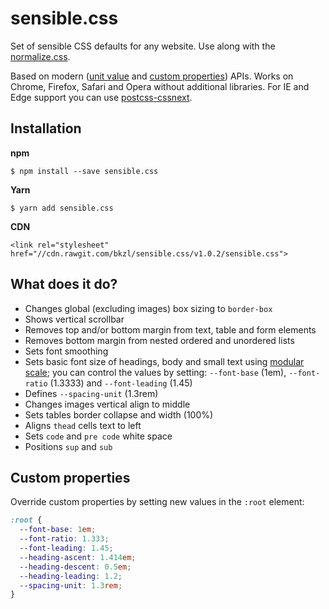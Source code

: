 # sensible.css

Set of sensible CSS defaults for any website. Use along with the [normalize.css](https://necolas.github.io/normalize.css/).

Based on modern ([unit value](http://caniuse.com/#feat=calc) and [custom properties](http://caniuse.com/#feat=css-variables)) APIs. Works on Chrome, Firefox, Safari and Opera without additional libraries. For IE and Edge support you can use [postcss-cssnext](http://cssnext.io).

## Installation

**npm**

`$ npm install --save sensible.css`

**Yarn**

`$ yarn add sensible.css`

**CDN**

`<link rel="stylesheet" href="//cdn.rawgit.com/bkzl/sensible.css/v1.0.2/sensible.css">`


## What does it do?

- Changes global (excluding images) box sizing to `border-box`
- Shows vertical scrollbar
- Removes top and/or bottom margin from text, table and form elements
- Removes bottom margin from nested ordered and unordered lists
- Sets font smoothing
- Sets basic font size of headings, body and small text using [modular scale](http://www.modularscale.com/); you can control the values by setting: `--font-base` (1em), `--font-ratio` (1.3333) and `--font-leading` (1.45)
- Defines `--spacing-unit` (1.3rem)
- Changes images vertical align to middle
- Sets tables border collapse and width (100%)
- Aligns `thead` cells text to left
- Sets `code` and `pre code` white space
- Positions `sup` and `sub`

## Custom properties

Override custom properties by setting new values in the `:root` element:

```css
:root {
  --font-base: 1em;
  --font-ratio: 1.333;
  --font-leading: 1.45;
  --heading-ascent: 1.414em;
  --heading-descent: 0.5em;
  --heading-leading: 1.2;
  --spacing-unit: 1.3rem;
}
```
